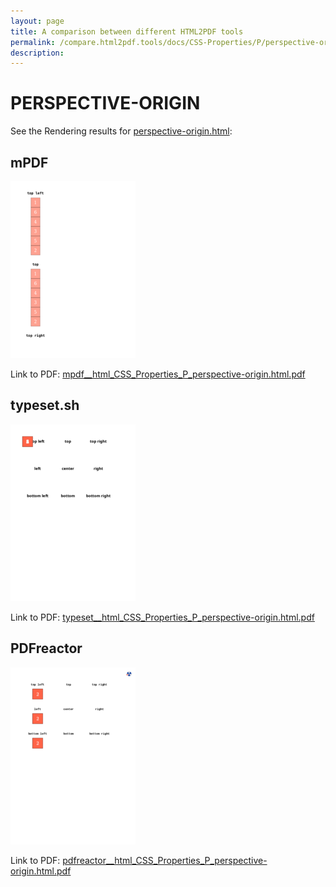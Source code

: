 ```yaml
---
layout: page
title: A comparison between different HTML2PDF tools
permalink: /compare.html2pdf.tools/docs/CSS-Properties/P/perspective-origin.html
description: 
---
```


# PERSPECTIVE-ORIGIN

See the Rendering results for [perspective-origin.html](/html/CSS%20Properties/P/perspective-origin.html):

## mPDF
![](mpdf__html_CSS_Properties_P_perspective-origin.html.png) 

Link to PDF: [mpdf__html_CSS_Properties_P_perspective-origin.html.pdf](mpdf__html_CSS_Properties_P_perspective-origin.html.pdf)

## typeset.sh
![](typeset__html_CSS_Properties_P_perspective-origin.html.png) 

Link to PDF: [typeset__html_CSS_Properties_P_perspective-origin.html.pdf](typeset__html_CSS_Properties_P_perspective-origin.html.pdf)

## PDFreactor
![](pdfreactor__html_CSS_Properties_P_perspective-origin.html.png) 

Link to PDF: [pdfreactor__html_CSS_Properties_P_perspective-origin.html.pdf](pdfreactor__html_CSS_Properties_P_perspective-origin.html.pdf)
